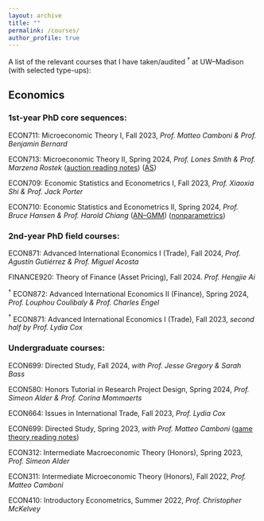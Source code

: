 ```yaml
---
layout: archive
title: ""
permalink: /courses/
author_profile: true
---
```


A list of the relevant courses that I have taken/audited $^\dagger$ at UW–Madison (with selected type-ups):

## Economics

### 1st-year PhD core sequences:

ECON711: Microeconomic Theory I, Fall 2023, *Prof. Matteo Camboni & Prof. Benjamin Bernard*

ECON713: Microeconomic Theory II, Spring 2024, *Prof. Lones Smith & Prof. Marzena Rostek*  ([auction reading notes](https://acrobat.adobe.com/id/urn:aaid:sc:AP:2759d5cd-52f1-4de6-824e-8f8605f6629d)) ([AS](https://acrobat.adobe.com/id/urn:aaid:sc:ap:5b7a73e2-ee62-413c-b884-1e29f0d6eaa7))

ECON709: Economic Statistics and Econometrics I, Fall 2023, *Prof. Xiaoxia Shi & Prof. Jack Porter* 

ECON710: Economic Statistics and Econometrics II, Spring 2024, *Prof. Bruce Hansen & Prof. Harold Chiang* ([AN–GMM](https://acrobat.adobe.com/id/urn:aaid:sc:AP:a1e0965e-c8a5-406b-9ddc-4bfa4ea24784)) ([nonparametrics](https://acrobat.adobe.com/id/urn:aaid:sc:AP:56072070-8110-4f96-b331-5869293286ce))

### 2nd-year PhD field courses: 

ECON871: Advanced International Economics I (Trade), Fall 2024, *Prof. Agustín Gutiérrez & Prof. Miguel Acosta* 

FINANCE920: Theory of Finance (Asset Pricing), Fall 2024. *Prof. Hengjie Ai*

$^\dagger$ ECON872: Advanced International Economics II (Finance), Spring 2024, *Prof. Louphou Coulibaly & Prof. Charles Engel* 

$^\dagger$ ECON871: Advanced International Economics I (Trade), Fall 2023, *second half by Prof. Lydia Cox*

### Undergraduate courses:

ECON699: Directed Study, Fall 2024, *with Prof. Jesse Gregory & Sarah Bass* 

ECON580: Honors Tutorial in Research Project Design, Spring 2024, *Prof. Simeon Alder & Prof. Corina Mommaerts*

ECON664: Issues in International Trade, Fall 2023, *Prof. Lydia Cox* 

ECON699: Directed Study, Spring 2023, *with Prof. Matteo Camboni* ([game theory reading notes](https://acrobat.adobe.com/id/urn:aaid:sc:ap:ce2f9ded-8379-4257-b029-3ecb3d17cf94))

ECON312: Intermediate Macroeconomic Theory (Honors), Spring 2023, *Prof. Simeon Alder*

ECON311: Intermediate Microeconomic Theory (Honors), Fall 2022, *Prof. Matteo Camboni*

ECON410: Introductory Econometrics, Summer 2022, *Prof. Christopher McKelvey*
